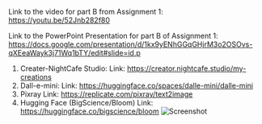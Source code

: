 
Link to the video for part B from Assignment 1: https://youtu.be/52Jnb282f80

Link to the PowerPoint Presentation for part B of Assignment 1: https://docs.google.com/presentation/d/1kx9yENhGGqGHjrM3o2OSOvs-qXEeaWayk3j71Wq1bTY/edit#slide=id.p

1) Creater-NightCafe Studio:
Link: https://creator.nightcafe.studio/my-creations
2) Dall-e-mini:
Link: https://huggingface.co/spaces/dalle-mini/dalle-mini
3) Pixray
Link:  https://replicate.com/pixray/text2image
4) Hugging Face (BigScience/Bloom)
Link: https://huggingface.co/bigscience/bloom
![Screenshot](ss1.png)
